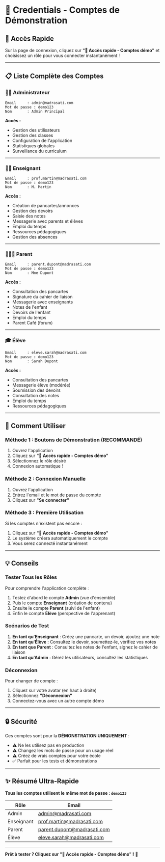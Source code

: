 # 🔑 Credentials - Comptes de Démonstration

## 🎯 Accès Rapide

Sur la page de connexion, cliquez sur **"🎯 Accès rapide - Comptes démo"** et choisissez un rôle pour vous connecter instantanément !

---

## 📋 Liste Complète des Comptes

### 👨‍💼 Administrateur
```
Email     : admin@madrasati.com
Mot de passe : demo123
Nom       : Admin Principal
```
**Accès :**
- Gestion des utilisateurs
- Gestion des classes
- Configuration de l'application
- Statistiques globales
- Surveillance du curriculum

---

### 👨‍🏫 Enseignant
```
Email     : prof.martin@madrasati.com
Mot de passe : demo123
Nom       : M. Martin
```
**Accès :**
- Création de pancartes/annonces
- Gestion des devoirs
- Saisie des notes
- Messagerie avec parents et élèves
- Emploi du temps
- Ressources pédagogiques
- Gestion des absences

---

### 👨‍👩‍👧 Parent
```
Email     : parent.dupont@madrasati.com
Mot de passe : demo123
Nom       : Mme Dupont
```
**Accès :**
- Consultation des pancartes
- Signature du cahier de liaison
- Messagerie avec enseignants
- Notes de l'enfant
- Devoirs de l'enfant
- Emploi du temps
- Parent Café (forum)

---

### 🎓 Élève
```
Email     : eleve.sarah@madrasati.com
Mot de passe : demo123
Nom       : Sarah Dupont
```
**Accès :**
- Consultation des pancartes
- Messagerie élève (modérée)
- Soumission des devoirs
- Consultation des notes
- Emploi du temps
- Ressources pédagogiques

---

## 🚀 Comment Utiliser

### Méthode 1 : Boutons de Démonstration (RECOMMANDÉ)
1. Ouvrez l'application
2. Cliquez sur **"🎯 Accès rapide - Comptes démo"**
3. Sélectionnez le rôle désiré
4. Connexion automatique !

### Méthode 2 : Connexion Manuelle
1. Ouvrez l'application
2. Entrez l'email et le mot de passe du compte
3. Cliquez sur **"Se connecter"**

### Méthode 3 : Première Utilisation
Si les comptes n'existent pas encore :
1. Cliquez sur **"🎯 Accès rapide - Comptes démo"**
2. Le système créera automatiquement le compte
3. Vous serez connecté instantanément

---

## 💡 Conseils

### Tester Tous les Rôles
Pour comprendre l'application complète :
1. Testez d'abord le compte **Admin** (vue d'ensemble)
2. Puis le compte **Enseignant** (création de contenu)
3. Ensuite le compte **Parent** (suivi de l'enfant)
4. Enfin le compte **Élève** (perspective de l'apprenant)

### Scénarios de Test
1. **En tant qu'Enseignant** : Créez une pancarte, un devoir, ajoutez une note
2. **En tant qu'Élève** : Consultez le devoir, soumettez-le, vérifiez vos notes
3. **En tant que Parent** : Consultez les notes de l'enfant, signez le cahier de liaison
4. **En tant qu'Admin** : Gérez les utilisateurs, consultez les statistiques

### Déconnexion
Pour changer de compte :
1. Cliquez sur votre avatar (en haut à droite)
2. Sélectionnez **"Déconnexion"**
3. Connectez-vous avec un autre compte démo

---

## 🔒 Sécurité

Ces comptes sont pour la **DÉMONSTRATION UNIQUEMENT** :
- ⚠️ Ne les utilisez pas en production
- ⚠️ Changez les mots de passe pour un usage réel
- ⚠️ Créez de vrais comptes pour votre école
- ✅ Parfait pour les tests et démonstrations

---

## ✨ Résumé Ultra-Rapide

**Tous les comptes utilisent le même mot de passe : `demo123`**

| Rôle | Email |
|------|-------|
| Admin | admin@madrasati.com |
| Enseignant | prof.martin@madrasati.com |
| Parent | parent.dupont@madrasati.com |
| Élève | eleve.sarah@madrasati.com |

---

**Prêt à tester ? Cliquez sur "🎯 Accès rapide - Comptes démo" !** 🚀

